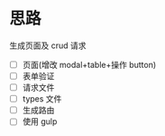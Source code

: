 # 思路

生成页面及 crud 请求

- [ ] 页面(增改 modal+table+操作 button)
- [ ] 表单验证
- [ ] 请求文件
- [ ] types 文件
- [ ] 生成路由
- [ ] 使用 gulp
